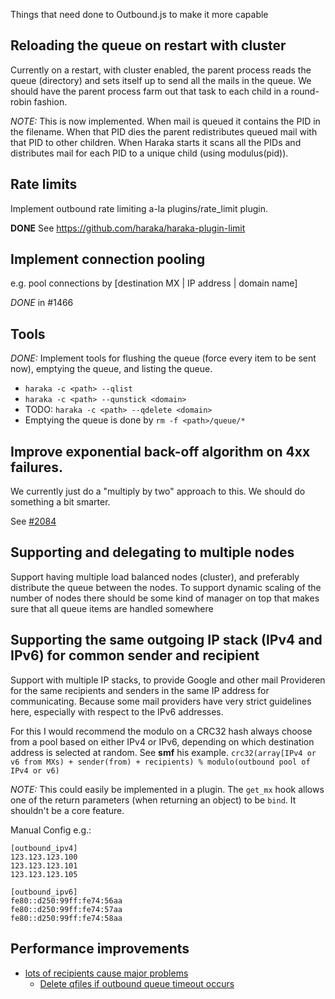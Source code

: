 Things that need done to Outbound.js to make it more capable

## Reloading the queue on restart with cluster

Currently on a restart, with cluster enabled, the parent process reads the queue (directory) and sets itself up to send all the mails in the queue. We should have the parent process farm out that task to each child in a round-robin fashion.

*NOTE:* This is now implemented. When mail is queued it contains the PID in the filename. When that PID dies the parent redistributes queued mail with that PID to other children. When Haraka starts it scans all the PIDs and distributes mail for each PID to a unique child (using modulus(pid)).

## Rate limits

Implement outbound rate limiting a-la plugins/rate_limit plugin.

**DONE** See https://github.com/haraka/haraka-plugin-limit

## Implement connection pooling

e.g. pool connections by [destination MX | IP address | domain name]

*DONE* in #1466

## Tools

*DONE:* Implement tools for flushing the queue (force every item to be sent now), emptying the queue, and listing the queue.

* `haraka -c <path> --qlist`
* `haraka -c <path> --qunstick <domain>`
* TODO: `haraka -c <path> --qdelete <domain>`
* Emptying the queue is done by `rm -f <path>/queue/*`

## Improve exponential back-off algorithm on 4xx failures.

We currently just do a "multiply by two" approach to this. We should do something a bit smarter.

See [#2084](https://github.com/haraka/Haraka/issues/2084)

## Supporting and delegating to multiple nodes

Support having multiple load balanced nodes (cluster), and preferably distribute the queue between the nodes.
To support dynamic scaling of the number of nodes there should be some kind of manager on top that makes sure that all queue items are handled somewhere

## Supporting the same outgoing IP stack (IPv4 and IPv6) for common sender and recipient

Support with multiple IP stacks, to provide Google and other mail Provideren for the same recipients and senders in the same IP address for communicating. Because some mail providers have very strict guidelines here, especially with respect to the IPv6 addresses.

For this I would recommend the modulo on a CRC32 hash always choose from a pool based on either IPv4 or IPv6, depending on which destination address is selected at random. See __smf__ his example.
`crc32(array[IPv4 or v6 from MXs) + sender(from) + recipients) % modulo(outbound pool of IPv4 or v6)`

*NOTE:* This could easily be implemented in a plugin. The `get_mx` hook allows one of the return parameters (when returning an object) to be `bind`. It shouldn't be a core feature.

Manual Config e.g.:
```
[outbound_ipv4]
123.123.123.100
123.123.123.101
123.123.123.105

[outbound_ipv6]
fe80::d250:99ff:fe74:56aa
fe80::d250:99ff:fe74:57aa
fe80::d250:99ff:fe74:58aa
```

## Performance improvements

- [lots of recipients cause major problems](/haraka/Haraka/issues/2325)
    - [Delete qfiles if outbound queue timeout occurs](https://github.com/haraka/Haraka/pull/2482)